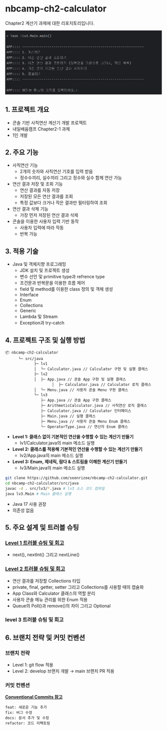 # nbcamp-ch2-calculator

Chapter2 계산기 과제에 대한 리포지토리입니다.

![실행화면](docs/images/image.png)

## 1. 프로젝트 개요

- 콘솔 기반 사칙연산 계산기 개발 프로젝트
- 내일배움캠프 Chapter2-1 과제
- 1인 개발

## 2. 주요 기능

- 사칙연산 기능
    - 2개의 숫자와 사칙연산 기호를 입력 받음
    - 정수수끼리, 실수끼리 그리고 정수와 실수 함께 연산 가능
- 연산 결과 저장 및 조회 기능
    - 연산 결과를 자동 저장
    - 저장된 모든 연산 결과를 조회
    - 특정 값보다 크거나 작은 결과만 필터링하여 조회
- 연산 결과 삭제 기능
    - 가장 먼저 저장된 연산 결과 삭제
- 콘솔을 이용한 사용자 입력 기반 동작
    - 사용자 입력에 따라 작동
    - 반복 가능

## 3. 적용 기술

- Java 및 객체지향 프로그래밍
    - JDK 설치 및 프로젝트 생성
    - 변수 선언 및 primitive type과 refrence type
    - 조건문과 반복문을 이용한 흐름 제어
    - field 및 method를 이용한 class 정의 및 객체 생성
    - Interface
    - Enum
    - Collections
    - Generic
    - Lambda 및 Stream
    - Exception과 try-catch

## 4. 프로젝트 구조 및 실행 방법

```
📦 nbcamp-ch2-calculator
      └─ src/java
             ├─ lv1
             │  └─ Calculator.java // Calculator 구현 및 실행 클래스
             ├─ lv2
             │  ├─ App.java // 콘솔 App 구현 및 실행 클래스
    				 │	├─ Calculator.java // Calculator 로직 클래스
             │  └─ Menu.java // 사용자 콘솔 Menu 구현 클래스
             └─ lv3
                ├─ App.java // 콘솔 App 구현 클래스
                ├─ ArithmeticCalculator.java // 사칙연산 로직 클래스
                ├─ Calculator.java // Calculator 인터페이스
                ├─ Main.java // 실행 클래스
                ├─ Menu.java // 사용자 콘솔 Menu Enum 클래스
                └─ OperatorType.java // 연산자 Enum 클래스
```

- **Level 1: 클래스 없이 기본적인 연산을 수행할 수 있는 계산기 만들기**
    - lv1/Calculator.java의 main 메소드 실행
- **Level 2: 클래스를 적용해 기본적인 연산을 수행할 수 있는 계산기 만들기**
    - lv2/App.java의 main 메소드 실행
- **Level 3: Enum, 제네릭, 람다 & 스트림을 이해한 계산기 만들기**
    - lv3/Main.java의 main 메소드 실행

```bash
git clone https://github.com/seonrizee/nbcamp-ch2-calculator.git
cd nbcamp-ch2-calculator/src/java
javac -d . src/lv3/*.java # lv3 소스 코드 컴파일
java lv3.Main # Main 클래스 실행
```

- Java 17 사용 권장
- 의존성 없음

## 5. 주요 설계 및 트러블 슈팅

### [Level 1 트러블 슈팅 및 회고](https://seonrizee.github.io/blog/2025-07-11-ch2-calculator-lev1/)

- next(), nextInt() 그리고 nextLine()

### [Level 2 트러블 슈팅 및 회고](https://seonrizee.github.io/blog/2025-07-14-ch2-calculator-lev2/)

- 연산 결과를 저장할 Collections 타입
- private, final, getter, setter 그리고 Collections를 사용할 때의 캡슐화
- App Class와 Calculator 클래스의 역할 분리
- 사용자 콘솔 메뉴 관리를 위한 Enum 적용
- Queue의 Poll()과 remove()의 차이 그리고 Optional

### level 3 트러블 슈팅 및 회고

## 6. 브랜치 전략 및 커밋 컨벤션

### 브랜치 전략

- Level 1: git flow 적용
- Level 2: develop 브랜치 개발 → main 브랜치 PR 적용

### 커밋 컨벤션

[**Conventional Commits 참고**](https://www.conventionalcommits.org/ko/v1.0.0/)

```
feat: 새로운 기능 추가
fix: 버그 수정
docs: 문서 추가 및 수정
refactor: 코드 리펙토링
```